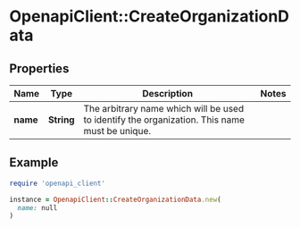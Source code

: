 # OpenapiClient::CreateOrganizationData

## Properties

| Name | Type | Description | Notes |
| ---- | ---- | ----------- | ----- |
| **name** | **String** | The arbitrary name which will be used to identify the organization. This name must be unique. |  |

## Example

```ruby
require 'openapi_client'

instance = OpenapiClient::CreateOrganizationData.new(
  name: null
)
```

